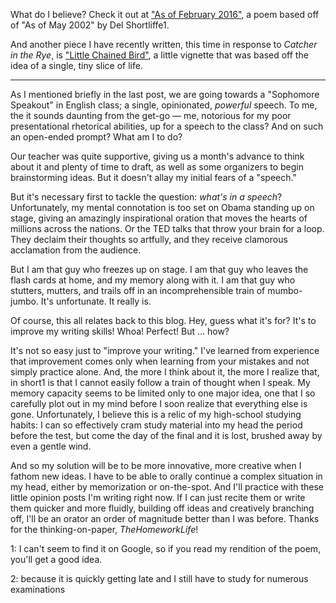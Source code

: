 <p>What do I believe? Check it out at <a href="http://thehomeworklife.co.nf/publications/AsOfFebruary2016.html">"As of February 2016"</a>, a poem based off of "As of May 2002" by Del Shortliffe<span class="footnoteId">1</span>.</p><p>And another piece I have recently written, this time in response to <em>Catcher in the Rye</em>, is <a href="http://thehomeworklife.co.nf/publications/LittleChainedBird.html">"Little Chained Bird"</a>, a little vignette that was based off the idea of a single, tiny slice of life.</p></p><hr /><p>As I mentioned briefly in the last post, we are going towards a "Sophomore Speakout" in English class; a single, opinionated, <em>powerful</em> speech. To me, the it sounds daunting from the get-go &mdash; me, notorious for my poor presentational rhetorical abilities, up for a speech to the class? And on such an open-ended prompt? What am I to do?</p><p>Our teacher was quite supportive, giving us a month's advance to think about it and plenty of time to draft, as well as some organizers to begin brainstorming ideas. But it doesn't allay my initial fears of a "speech."</p><p>But it's necessary first to tackle the question: <em>what's in a speech</em>? Unfortunately, my mental connotation is too set on Obama standing up on stage, giving an amazingly inspirational oration that moves the hearts of millions across the nations. Or the TED talks that throw your brain for a loop. They declaim their thoughts so artfully, and they receive clamorous acclamation from the audience.</p><p>But I am that guy who freezes up on stage. I am that guy who leaves the flash cards at home, and my memory along with it. I am that guy who stutters, mutters, and trails off in an incomprehensible train of mumbo-jumbo. It's unfortunate. It really is.</p><p>Of course, this all relates back to this blog. Hey, guess what it's for? It's to improve my writing skills! Whoa! Perfect! But &hellip; how?</p><p>It's not so easy just to "improve your writing." I've learned from experience that improvement comes only when learning from your mistakes and not simply practice alone. And, the more I think about it, the more I realize that, in short<span class="footnoteId">1</span> is that I cannot easily follow a train of thought when I speak. My memory capacity seems to be limited only to one major idea, one that I so carefully plot out in my mind before I soon realize that everything else is gone. Unfortunately, I believe this is a relic of my high-school studying habits: I can so effectively cram study material into my head the period before the test, but come the day of the final and it is lost, brushed away by even a gentle wind.</p><p>And so my solution will be to be more innovative, more creative when I fathom new ideas. I have to be able to orally continue a complex situation in my head, either by memorization or on-the-spot. And I'll practice with these little opinion posts I'm writing right now. If I can just recite them or write them quicker and more fluidly, building off ideas and creatively branching off, I'll be an orator an order of magnitude better than I was before. Thanks for the thinking-on-paper, <em>TheHomeworkLife</em>!</p><p><span class="footnoteId footnote" data-ref="1">1: I can't seem to find it on Google, so if you read my rendition of the poem, you'll get a good idea.</span></p><p><span class="footnoteId footnote" data-ref="2">2: because it is quickly getting late and I still have to study for numerous examinations</span></p>
